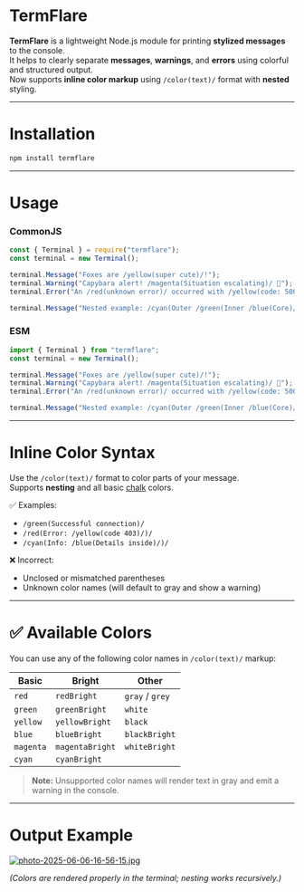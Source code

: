 # TermFlare  
**TermFlare** is a lightweight Node.js module for printing **stylized messages** to the console.  
It helps to clearly separate **messages**, **warnings**, and **errors** using colorful and structured output.  
Now supports **inline color markup** using `/color(text)/` format with **nested** styling.

---

# Installation  
```bash
npm install termflare
```

---

# Usage

### CommonJS
```javascript
const { Terminal } = require("termflare");
const terminal = new Terminal();

terminal.Message("Foxes are /yellow(super cute)/!");
terminal.Warning("Capybara alert! /magenta(Situation escalating)/ 🦫");
terminal.Error("An /red(unknown error)/ occurred with /yellow(code: 500)/.");

terminal.Message("Nested example: /cyan(Outer /green(Inner /blue(Core)/)/ text)/");
```

### ESM
```javascript
import { Terminal } from "termflare";
const terminal = new Terminal();

terminal.Message("Foxes are /yellow(super cute)/!");
terminal.Warning("Capybara alert! /magenta(Situation escalating)/ 🦫");
terminal.Error("An /red(unknown error)/ occurred with /yellow(code: 500)/.");

terminal.Message("Nested example: /cyan(Outer /green(Inner /blue(Core)/)/ text)/");
```

---

# Inline Color Syntax

Use the `/color(text)/` format to color parts of your message.  
Supports **nesting** and all basic [chalk](https://github.com/chalk/chalk#colors) colors.

✅ Examples:
- `/green(Successful connection)/`
- `/red(Error: /yellow(code 403)/)/`
- `/cyan(Info: /blue(Details inside)/)/`

❌ Incorrect:
- Unclosed or mismatched parentheses
- Unknown color names (will default to gray and show a warning)

---

# ✅ Available Colors

You can use any of the following color names in `/color(text)/` markup:

| Basic        | Bright         | Other             |
|--------------|----------------|-------------------|
| `red`        | `redBright`    | `gray` / `grey`   |
| `green`      | `greenBright`  | `white`           |
| `yellow`     | `yellowBright` | `black`           |
| `blue`       | `blueBright`   | `blackBright`     |
| `magenta`    | `magentaBright`| `whiteBright`     |
| `cyan`       | `cyanBright`   |                   |

> **Note:** Unsupported color names will render text in gray and emit a warning in the console.

---

# Output Example

[![photo-2025-06-06-16-56-15.jpg](https://i.postimg.cc/BvqrJ9BJ/photo-2025-06-06-16-56-15.jpg)](https://postimg.cc/3kcSZqqq)

*(Colors are rendered properly in the terminal; nesting works recursively.)*
